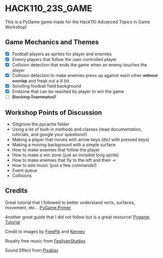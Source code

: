 # HACK110_23S_GAME

This is a PyGame game made for the Hack110 Advanced Topics in Game Workshop!

## Game Mechanics and Themes
- [X] Football players as sprites for player and enemies
- [X] Enemy players that follow the user-controlled player 
- [X] Collision detection that ends the game when an enemy touches the player
- [X] Collision detection to make enemies press up against each other ~~without overlap~~ and freak out a lil bit
- [X] Scrolling football field background 
- [X] Endzone that can be reached by player to win the game 
- [ ] ~~Blocking Teammates?~~

## Workshop Points of Discussion
- Gitignore the pycache folder
- Using a lot of built-in methods and classes (read documentation, tutorials, and google your questions!)
- Making a player that moves with arrow keys (dict with pressed keys)
- Making a moving background with a simple surface
- How to make enemies that follow the player
- How to make a win zone (just an invisible long sprite)
- How to make enemies that fly to the left and then ->
- How to add music (just a few commands!)
- Event queue
- Collisions

## Credits
Great tutorial that I followed to better understand rects, surfaces, movement, etc... [PyGame Primer](https://realpython.com/pygame-a-primer/)

Another great guide that I did not follow but is a great resource! [Pygame Tutorial](https://coderslegacy.com/python/python-pygame-tutorial/)

Credit to images by [FreePik](https://www.freepik.com/free-vector/american-football-field-top-view_11684074.htm#query=football%20field&position=0&from_view=keyword#position=0&query=football%20field) and [Kenney](www.kenney.nl/assets/sports-pack)

Royalty free music from [FesliyanStudios](https://www.FesliyanStudios.com)

Sound Effect from [Pixabay](https://pixabay.com/?utm_source=link-attribution&amp;utm_medium=referral&amp;utm_campaign=music&amp;utm_content=6185)